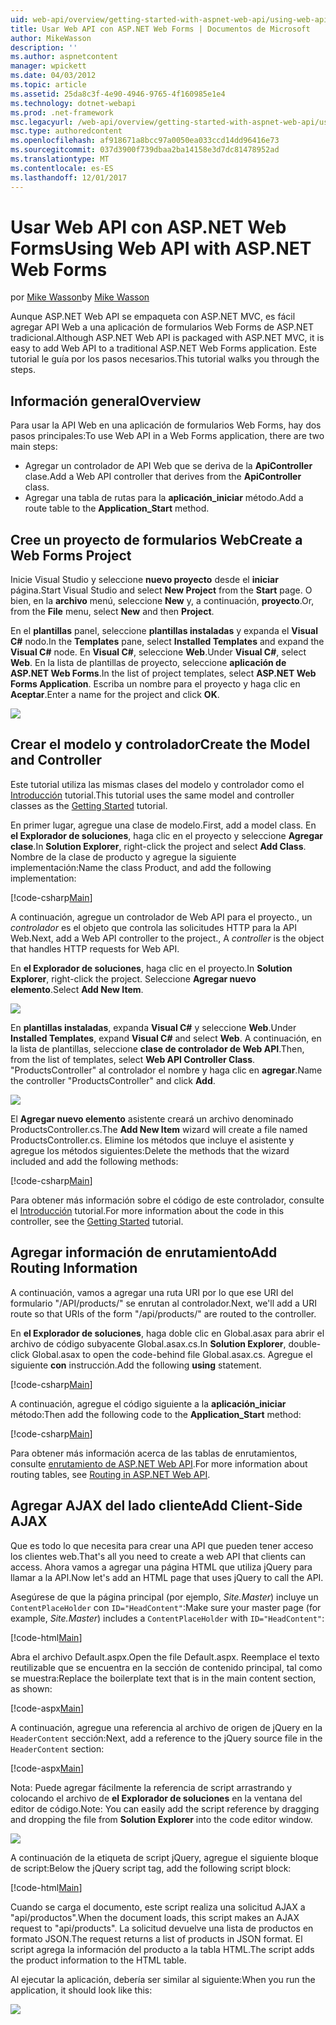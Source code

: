 ```yaml
---
uid: web-api/overview/getting-started-with-aspnet-web-api/using-web-api-with-aspnet-web-forms
title: Usar Web API con ASP.NET Web Forms | Documentos de Microsoft
author: MikeWasson
description: ''
ms.author: aspnetcontent
manager: wpickett
ms.date: 04/03/2012
ms.topic: article
ms.assetid: 25da8c3f-4e90-4946-9765-4f160985e1e4
ms.technology: dotnet-webapi
ms.prod: .net-framework
msc.legacyurl: /web-api/overview/getting-started-with-aspnet-web-api/using-web-api-with-aspnet-web-forms
msc.type: authoredcontent
ms.openlocfilehash: af918671a8bcc97a0050ea033ccd14dd96416e73
ms.sourcegitcommit: 037d3900f739dbaa2ba14158e3d7dc81478952ad
ms.translationtype: MT
ms.contentlocale: es-ES
ms.lasthandoff: 12/01/2017
---
```

<a name="using-web-api-with-aspnet-web-forms"></a><span data-ttu-id="3c00b-102">Usar Web API con ASP.NET Web Forms</span><span class="sxs-lookup"><span data-stu-id="3c00b-102">Using Web API with ASP.NET Web Forms</span></span>
====================
<span data-ttu-id="3c00b-103">por [Mike Wasson](https://github.com/MikeWasson)</span><span class="sxs-lookup"><span data-stu-id="3c00b-103">by [Mike Wasson](https://github.com/MikeWasson)</span></span>

<span data-ttu-id="3c00b-104">Aunque ASP.NET Web API se empaqueta con ASP.NET MVC, es fácil agregar API Web a una aplicación de formularios Web Forms de ASP.NET tradicional.</span><span class="sxs-lookup"><span data-stu-id="3c00b-104">Although ASP.NET Web API is packaged with ASP.NET MVC, it is easy to add Web API to a traditional ASP.NET Web Forms application.</span></span> <span data-ttu-id="3c00b-105">Este tutorial le guía por los pasos necesarios.</span><span class="sxs-lookup"><span data-stu-id="3c00b-105">This tutorial walks you through the steps.</span></span>

## <a name="overview"></a><span data-ttu-id="3c00b-106">Información general</span><span class="sxs-lookup"><span data-stu-id="3c00b-106">Overview</span></span>

<span data-ttu-id="3c00b-107">Para usar la API Web en una aplicación de formularios Web Forms, hay dos pasos principales:</span><span class="sxs-lookup"><span data-stu-id="3c00b-107">To use Web API in a Web Forms application, there are two main steps:</span></span>

- <span data-ttu-id="3c00b-108">Agregar un controlador de API Web que se deriva de la **ApiController** clase.</span><span class="sxs-lookup"><span data-stu-id="3c00b-108">Add a Web API controller that derives from the **ApiController** class.</span></span>
- <span data-ttu-id="3c00b-109">Agregar una tabla de rutas para la **aplicación\_iniciar** método.</span><span class="sxs-lookup"><span data-stu-id="3c00b-109">Add a route table to the **Application\_Start** method.</span></span>

## <a name="create-a-web-forms-project"></a><span data-ttu-id="3c00b-110">Cree un proyecto de formularios Web</span><span class="sxs-lookup"><span data-stu-id="3c00b-110">Create a Web Forms Project</span></span>

<span data-ttu-id="3c00b-111">Inicie Visual Studio y seleccione **nuevo proyecto** desde el **iniciar** página.</span><span class="sxs-lookup"><span data-stu-id="3c00b-111">Start Visual Studio and select **New Project** from the **Start** page.</span></span> <span data-ttu-id="3c00b-112">O bien, en la **archivo** menú, seleccione **New** y, a continuación, **proyecto**.</span><span class="sxs-lookup"><span data-stu-id="3c00b-112">Or, from the **File** menu, select **New** and then **Project**.</span></span>

<span data-ttu-id="3c00b-113">En el **plantillas** panel, seleccione **plantillas instaladas** y expanda el **Visual C#** nodo.</span><span class="sxs-lookup"><span data-stu-id="3c00b-113">In the **Templates** pane, select **Installed Templates** and expand the **Visual C#** node.</span></span> <span data-ttu-id="3c00b-114">En **Visual C#**, seleccione **Web**.</span><span class="sxs-lookup"><span data-stu-id="3c00b-114">Under **Visual C#**, select **Web**.</span></span> <span data-ttu-id="3c00b-115">En la lista de plantillas de proyecto, seleccione **aplicación de ASP.NET Web Forms**.</span><span class="sxs-lookup"><span data-stu-id="3c00b-115">In the list of project templates, select **ASP.NET Web Forms Application**.</span></span> <span data-ttu-id="3c00b-116">Escriba un nombre para el proyecto y haga clic en **Aceptar**.</span><span class="sxs-lookup"><span data-stu-id="3c00b-116">Enter a name for the project and click **OK**.</span></span>

![](using-web-api-with-aspnet-web-forms/_static/image1.png)

## <a name="create-the-model-and-controller"></a><span data-ttu-id="3c00b-117">Crear el modelo y controlador</span><span class="sxs-lookup"><span data-stu-id="3c00b-117">Create the Model and Controller</span></span>

<span data-ttu-id="3c00b-118">Este tutorial utiliza las mismas clases del modelo y controlador como el [Introducción](tutorial-your-first-web-api.md) tutorial.</span><span class="sxs-lookup"><span data-stu-id="3c00b-118">This tutorial uses the same model and controller classes as the [Getting Started](tutorial-your-first-web-api.md) tutorial.</span></span>

<span data-ttu-id="3c00b-119">En primer lugar, agregue una clase de modelo.</span><span class="sxs-lookup"><span data-stu-id="3c00b-119">First, add a model class.</span></span> <span data-ttu-id="3c00b-120">En **el Explorador de soluciones**, haga clic en el proyecto y seleccione **Agregar clase**.</span><span class="sxs-lookup"><span data-stu-id="3c00b-120">In **Solution Explorer**, right-click the project and select **Add Class**.</span></span> <span data-ttu-id="3c00b-121">Nombre de la clase de producto y agregue la siguiente implementación:</span><span class="sxs-lookup"><span data-stu-id="3c00b-121">Name the class Product, and add the following implementation:</span></span>

[!code-csharp[Main](using-web-api-with-aspnet-web-forms/samples/sample1.cs)]

<span data-ttu-id="3c00b-122">A continuación, agregue un controlador de Web API para el proyecto., un *controlador* es el objeto que controla las solicitudes HTTP para la API Web.</span><span class="sxs-lookup"><span data-stu-id="3c00b-122">Next, add a Web API controller to the project., A *controller* is the object that handles HTTP requests for Web API.</span></span>

<span data-ttu-id="3c00b-123">En **el Explorador de soluciones**, haga clic en el proyecto.</span><span class="sxs-lookup"><span data-stu-id="3c00b-123">In **Solution Explorer**, right-click the project.</span></span> <span data-ttu-id="3c00b-124">Seleccione **Agregar nuevo elemento**.</span><span class="sxs-lookup"><span data-stu-id="3c00b-124">Select **Add New Item**.</span></span>

![](using-web-api-with-aspnet-web-forms/_static/image2.png)

<span data-ttu-id="3c00b-125">En **plantillas instaladas**, expanda **Visual C#** y seleccione **Web**.</span><span class="sxs-lookup"><span data-stu-id="3c00b-125">Under **Installed Templates**, expand **Visual C#** and select **Web**.</span></span> <span data-ttu-id="3c00b-126">A continuación, en la lista de plantillas, seleccione **clase de controlador de Web API**.</span><span class="sxs-lookup"><span data-stu-id="3c00b-126">Then, from the list of templates, select **Web API Controller Class**.</span></span> <span data-ttu-id="3c00b-127">"ProductsController" al controlador el nombre y haga clic en **agregar**.</span><span class="sxs-lookup"><span data-stu-id="3c00b-127">Name the controller "ProductsController" and click **Add**.</span></span>

![](using-web-api-with-aspnet-web-forms/_static/image3.png)

<span data-ttu-id="3c00b-128">El **Agregar nuevo elemento** asistente creará un archivo denominado ProductsController.cs.</span><span class="sxs-lookup"><span data-stu-id="3c00b-128">The **Add New Item** wizard will create a file named ProductsController.cs.</span></span> <span data-ttu-id="3c00b-129">Elimine los métodos que incluye el asistente y agregue los métodos siguientes:</span><span class="sxs-lookup"><span data-stu-id="3c00b-129">Delete the methods that the wizard included and add the following methods:</span></span>

[!code-csharp[Main](using-web-api-with-aspnet-web-forms/samples/sample2.cs)]

<span data-ttu-id="3c00b-130">Para obtener más información sobre el código de este controlador, consulte el [Introducción](tutorial-your-first-web-api.md) tutorial.</span><span class="sxs-lookup"><span data-stu-id="3c00b-130">For more information about the code in this controller, see the [Getting Started](tutorial-your-first-web-api.md) tutorial.</span></span>

## <a name="add-routing-information"></a><span data-ttu-id="3c00b-131">Agregar información de enrutamiento</span><span class="sxs-lookup"><span data-stu-id="3c00b-131">Add Routing Information</span></span>

<span data-ttu-id="3c00b-132">A continuación, vamos a agregar una ruta URI por lo que ese URI del formulario &quot;/API/products/&quot; se enrutan al controlador.</span><span class="sxs-lookup"><span data-stu-id="3c00b-132">Next, we'll add a URI route so that URIs of the form &quot;/api/products/&quot; are routed to the controller.</span></span>

<span data-ttu-id="3c00b-133">En **el Explorador de soluciones**, haga doble clic en Global.asax para abrir el archivo de código subyacente Global.asax.cs.</span><span class="sxs-lookup"><span data-stu-id="3c00b-133">In **Solution Explorer**, double-click Global.asax to open the code-behind file Global.asax.cs.</span></span> <span data-ttu-id="3c00b-134">Agregue el siguiente **con** instrucción.</span><span class="sxs-lookup"><span data-stu-id="3c00b-134">Add the following **using** statement.</span></span>

[!code-csharp[Main](using-web-api-with-aspnet-web-forms/samples/sample3.cs)]

<span data-ttu-id="3c00b-135">A continuación, agregue el código siguiente a la **aplicación\_iniciar** método:</span><span class="sxs-lookup"><span data-stu-id="3c00b-135">Then add the following code to the **Application\_Start** method:</span></span>

[!code-csharp[Main](using-web-api-with-aspnet-web-forms/samples/sample4.cs)]

<span data-ttu-id="3c00b-136">Para obtener más información acerca de las tablas de enrutamientos, consulte [enrutamiento de ASP.NET Web API](../web-api-routing-and-actions/routing-in-aspnet-web-api.md).</span><span class="sxs-lookup"><span data-stu-id="3c00b-136">For more information about routing tables, see [Routing in ASP.NET Web API](../web-api-routing-and-actions/routing-in-aspnet-web-api.md).</span></span>

## <a name="add-client-side-ajax"></a><span data-ttu-id="3c00b-137">Agregar AJAX del lado cliente</span><span class="sxs-lookup"><span data-stu-id="3c00b-137">Add Client-Side AJAX</span></span>

<span data-ttu-id="3c00b-138">Que es todo lo que necesita para crear una API que pueden tener acceso los clientes web.</span><span class="sxs-lookup"><span data-stu-id="3c00b-138">That's all you need to create a web API that clients can access.</span></span> <span data-ttu-id="3c00b-139">Ahora vamos a agregar una página HTML que utiliza jQuery para llamar a la API.</span><span class="sxs-lookup"><span data-stu-id="3c00b-139">Now let's add an HTML page that uses jQuery to call the API.</span></span>

<span data-ttu-id="3c00b-140">Asegúrese de que la página principal (por ejemplo, *Site.Master*) incluye un `ContentPlaceHolder` con `ID="HeadContent"`:</span><span class="sxs-lookup"><span data-stu-id="3c00b-140">Make sure your master page (for example, *Site.Master*) includes a `ContentPlaceHolder` with `ID="HeadContent"`:</span></span>

[!code-html[Main](using-web-api-with-aspnet-web-forms/samples/sample8.html)]

<span data-ttu-id="3c00b-141">Abra el archivo Default.aspx.</span><span class="sxs-lookup"><span data-stu-id="3c00b-141">Open the file Default.aspx.</span></span> <span data-ttu-id="3c00b-142">Reemplace el texto reutilizable que se encuentra en la sección de contenido principal, tal como se muestra:</span><span class="sxs-lookup"><span data-stu-id="3c00b-142">Replace the boilerplate text that is in the main content section, as shown:</span></span>

[!code-aspx[Main](using-web-api-with-aspnet-web-forms/samples/sample5.aspx)]

<span data-ttu-id="3c00b-143">A continuación, agregue una referencia al archivo de origen de jQuery en la `HeaderContent` sección:</span><span class="sxs-lookup"><span data-stu-id="3c00b-143">Next, add a reference to the jQuery source file in the `HeaderContent` section:</span></span>

[!code-aspx[Main](using-web-api-with-aspnet-web-forms/samples/sample6.aspx?highlight=2)]

<span data-ttu-id="3c00b-144">Nota: Puede agregar fácilmente la referencia de script arrastrando y colocando el archivo de **el Explorador de soluciones** en la ventana del editor de código.</span><span class="sxs-lookup"><span data-stu-id="3c00b-144">Note: You can easily add the script reference by dragging and dropping the file from **Solution Explorer** into the code editor window.</span></span>

![](using-web-api-with-aspnet-web-forms/_static/image4.png)

<span data-ttu-id="3c00b-145">A continuación de la etiqueta de script jQuery, agregue el siguiente bloque de script:</span><span class="sxs-lookup"><span data-stu-id="3c00b-145">Below the jQuery script tag, add the following script block:</span></span>

[!code-html[Main](using-web-api-with-aspnet-web-forms/samples/sample7.html)]

<span data-ttu-id="3c00b-146">Cuando se carga el documento, este script realiza una solicitud AJAX a &quot;api/productos&quot;.</span><span class="sxs-lookup"><span data-stu-id="3c00b-146">When the document loads, this script makes an AJAX request to &quot;api/products&quot;.</span></span> <span data-ttu-id="3c00b-147">La solicitud devuelve una lista de productos en formato JSON.</span><span class="sxs-lookup"><span data-stu-id="3c00b-147">The request returns a list of products in JSON format.</span></span> <span data-ttu-id="3c00b-148">El script agrega la información del producto a la tabla HTML.</span><span class="sxs-lookup"><span data-stu-id="3c00b-148">The script adds the product information to the HTML table.</span></span>

<span data-ttu-id="3c00b-149">Al ejecutar la aplicación, debería ser similar al siguiente:</span><span class="sxs-lookup"><span data-stu-id="3c00b-149">When you run the application, it should look like this:</span></span>

![](using-web-api-with-aspnet-web-forms/_static/image5.png)
